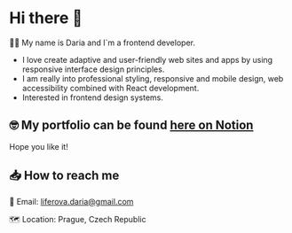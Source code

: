 <!--
**dliferova/dliferova** is a ✨ _special_ ✨ repository because its `README.md` (this file) appears on your GitHub profile.
-->

# Hi there 👋

:woman_technologist: My name is Daria and I`m a frontend developer.

+ I love create adaptive and user-friendly web sites and apps by using responsive interface design principles.
+ I am really into professional styling, responsive and mobile design, web accessibility combined with React development.
+ Interested in frontend design systems.

## :nerd_face: My portfolio can be found [here on Notion](https://dliferova.notion.site/Welcome-to-my-portfolio-f3f516cef6784d5e9d6983ad40253a73)
Hope you like it!

## :inbox_tray: How to reach me

:email: Email: liferova.daria@gmail.com

:world_map: Location: Prague, Сzech Republic
